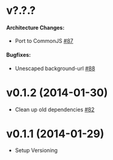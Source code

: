 # v?.?.?

#### Architecture Changes:

- Port to CommonJS [#87](https://github.com/upfrontIO/livingdocs-engine/pull/87)

#### Bugfixes:

- Unescaped background-url [#88](https://github.com/upfrontIO/livingdocs-engine/pull/88)


# v0.1.2 (2014-01-30)

- Clean up old dependencies [#82](https://github.com/upfrontIO/livingdocs-engine/pull/82)


# v0.1.1 (2014-01-29)

- Setup Versioning

